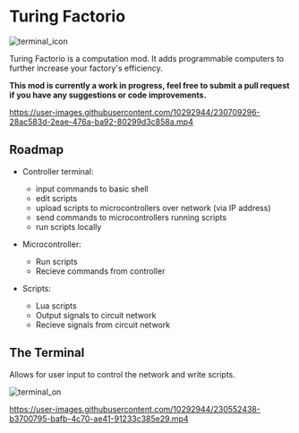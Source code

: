 # Turing Factorio
![terminal_icon](https://user-images.githubusercontent.com/10292944/230518318-c7d29573-8ec7-46dc-aba0-7a25a52a9713.png)

Turing Factorio is a computation mod. It adds programmable computers to further increase your factory's efficiency.

**This mod is currently a work in progress, feel free to submit a pull request if you have any suggestions or code improvements.**

https://user-images.githubusercontent.com/10292944/230709296-28ac583d-2eae-476a-ba92-80299d3c858a.mp4

## Roadmap

- Controller terminal:
  - input commands to basic shell
  - edit scripts
  - upload scripts to microcontrollers over network (via IP address)
  - send commands to microcontrollers running scripts
  - run scripts locally
  
- Microcontroller:
  - Run scripts
  - Recieve commands from controller

- Scripts:
  - Lua scripts
  - Output signals to circuit network
  - Recieve signals from circuit network

## The Terminal
Allows for user input to control the network and write scripts.

![terminal_on](https://user-images.githubusercontent.com/10292944/230518381-b4ba22cb-20fb-4965-93f6-89c2adb7703a.png)

https://user-images.githubusercontent.com/10292944/230552438-b3700795-bafb-4c70-ae41-91233c385e29.mp4
